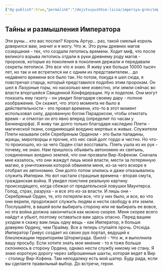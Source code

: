 ```yaml
---
{"dg-publish":true,"permalink":"/dejstvuyushhie-licza/imperiya-gron/imperator-grivus/","dgPassFrontmatter":true}
---
```



## Тайны и размышления Императора
Эти руны… кто вас послал? Король Артур… раз, такой смелый король доверился вам, значит и я могу. Что ж. Это руны древних магов созерцания - тех, что создали летопись времени. Ходит миф, что после великого взрыва летопись отдали в руки древнему роду магов - пророков, которые из поколения в поколения держали и передавали секреты летописи. Это все что я знаю. Я живу уже больше 10000 тысяч лет, но так и не встретился ни с одним их представителем… до недавнего времени все было так. Но потом, покуда я шел сюда, я повстречал старца, который представился подобно этим пророкам. Он шел в Лазурные горы, но насколько мне известно, эти земли сейчас во власти вторгшейся Священной Конфедерации. Ну и поделом.
Они могут показать ему газету - он увидит благодаря своему дару - полное изображение. Он скажет, что этого момента не было в действительности - это провал времени, кто-то в этот момент использовал силу, дарованную богом Парадоксом, чтобы отмотать время - и отмотал он его явно вперед (определит по часам у Бенкендорфа).
Я живу так долго только благодаря наследию Плети - магической ткани, соединяющей воедино мертвых и живых. Служители Плети называли себя Серебряным Орденом - это были паладины, жрецы, миротворцы и прочие, кто нес свой долг гордо и честно. Но что-то произошло, из-за чего Орден стал восставать. Плеть ушла из их рук - почему, не знаю. Нам пришлось объявить автономию их святынь, соединенных воедино землей, что они прозвали Вир-Хофеном. Сначала мне казалось, что они жаждут лишь моей власти, мести за потерянную магию, в уничтожении которой обвиняли меня, из-за чего вскоре я отобрал их автономию. Они долго потом злились и даже отказывались служить Империи. Но вот настали страшные времена - вторая смута, гражданская война. Я увидел поистине реальную картину происходящего, когда сбежал от предательской ловушки Маунтерса. Голод, страх, разруха - и все это из-за власти. И лишь они - Серебряный Орден, те, кто потеряли все, что у них было, и все, во что они верили, продолжают служить людям и нести свободу в эти земли. Послушайте, в вашей воли выбирать сторону или не выбирать ее вовсе, но эта война должна закончиться как можно скорее. Меня скорее всего найдут и убьют, поэтому оставаться вам здесь опасно. Перед вашим уходом я скажу вам лишь одну вещь - как Император, я больше доверяю Ордену, чем Прайму. Все а теперь ступайте прочь. Отсюда.
Император Гривус создает из своих рук портал, ведущий к близлежащим территориям Штормграда.
(Билл) - Что ж, я выполнила вашу просьбу. Если хотите знать мое мнение - то я тоже больше склоняюсь в сторону Ордена, однако нести службу никому не стану. Я знаю короткую дорогу через заброшенные шахты, которая ведет в Вир - столицу Вир-Хофена. Там неподалеку есть мой шатер. Буду рада, если вы сделаете правильный выбор. До встречи, герои. 